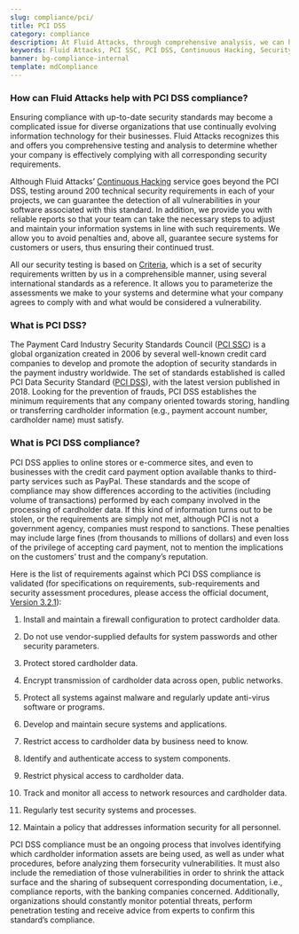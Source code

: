 ```yaml
---
slug: compliance/pci/
title: PCI DSS
category: compliance
description: At Fluid Attacks, through comprehensive analysis, we can help you comply with a variety of security standards for information technology, including PCI.
keywords: Fluid Attacks, PCI SSC, PCI DSS, Continuous Hacking, Security, Standards, Ethical Hacking, Pentesting
banner: bg-compliance-internal
template: mdCompliance
---
```


<div class="sect2 fw3 f3 lh-2">

### How can Fluid Attacks help with PCI DSS compliance?

Ensuring compliance with up-to-date security standards may become a
complicated issue for diverse organizations that use continually
evolving information technology for their businesses. Fluid Attacks
recognizes this and offers you comprehensive testing and analysis to
determine whether your company is effectively complying with all
corresponding security requirements.

Although Fluid Attacks’ [Continuous
Hacking](../../services/continuous-hacking/) service goes beyond the PCI
DSS, testing around 200 technical security requirements in each of your
projects, we can guarantee the detection of all vulnerabilities in your
software associated with this standard. In addition, we provide you with
reliable reports so that your team can take the necessary steps to
adjust and maintain your information systems in line with such
requirements. We allow you to avoid penalties and, above all, guarantee
secure systems for customers or users, thus ensuring their continued
trust.

All our security testing is based on
[Criteria](https://docs.fluidattacks.com/criteria/), which is a set of
security requirements written by us in a comprehensible manner, using
several international standards as a reference. It allows you to
parameterize the assessments we make to your systems and determine what
your company agrees to comply with and what would be considered a
vulnerability.

</div>

<div class="sect2 fw3 f3 lh-2">

### What is PCI DSS?

The Payment Card Industry Security Standards Council ([PCI
SSC](https://www.pcisecuritystandards.org/about_us/)) is a global
organization created in 2006 by several well-known credit card companies
to develop and promote the adoption of security standards in the payment
industry worldwide. The set of standards established is called PCI Data
Security Standard ([PCI
DSS](https://www.pcisecuritystandards.org/document_library?category=pcidss&document=pci_dss)),
with the latest version published in 2018. Looking for the prevention of
frauds, PCI DSS establishes the minimum requirements that any company
oriented towards storing, handling or transferring cardholder
information (e.g., payment account number, cardholder name) must
satisfy.

</div>

<div class="sect2 fw3 f3 lh-2">

### What is PCI DSS compliance?

PCI DSS applies to online stores or e-commerce sites, and even to
businesses with the credit card payment option available thanks to
third-party services such as PayPal. These standards and the scope of
compliance may show differences according to the activities (including
volume of transactions) performed by each company involved in the
processing of cardholder data. If this kind of information turns out to
be stolen, or the requirements are simply not met, although PCI is not a
government agency, companies must respond to sanctions. These penalties
may include large fines (from thousands to millions of dollars) and even
loss of the privilege of accepting card payment, not to mention the
implications on the customers’ trust and the company’s reputation.

Here is the list of requirements against which PCI DSS compliance is
validated (for specifications on requirements, sub-requirements and
security assessment procedures, please access the official document,
[Version 3.2.1](https://www.pcisecuritystandards.org/document_library?category=pcidss&document=pci_dss)):

1.  Install and maintain a firewall configuration to protect cardholder
    data.

2.  Do not use vendor-supplied defaults for system passwords and other
    security parameters.

3.  Protect stored cardholder data.

4.  Encrypt transmission of cardholder data across open, public
    networks.

5.  Protect all systems against malware and regularly update anti-virus
    software or programs.

6.  Develop and maintain secure systems and applications.

7.  Restrict access to cardholder data by business need to know.

8.  Identify and authenticate access to system components.

9.  Restrict physical access to cardholder data.

10. Track and monitor all access to network resources and cardholder
    data.

11. Regularly test security systems and processes.

12. Maintain a policy that addresses information security for all
    personnel.

PCI DSS compliance must be an ongoing process that involves identifying
which cardholder information assets are being used, as well as under
what procedures, before analyzing them forsecurity vulnerabilities. It
must also include the remediation of those vulnerabilities in order to
shrink the attack surface and the sharing of subsequent corresponding
documentation, i.e., compliance reports, with the banking companies
concerned. Additionally, organizations should constantly monitor
potential threats, perform penetration testing and receive advice from
experts to confirm this standard’s compliance.

</div>